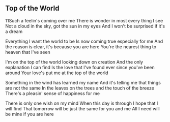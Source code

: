 ## Top of the World
11Such a feelin's coming over me
There is wonder in most every thing I see
Not a cloud in the sky, got the sun in my eyes
And I won't be surprised if it's a dream
      
Everything I want the world to be
Is now coming true especially for me
And the reason is clear, it's because you are here
You're the nearest thing to heaven that I've seen
        
I'm on the top of the world looking down on creation
And the only explanation I can find
Is the love that I've found ever since you've been around
Your love's put me at the top of the world

Something in the wind has learned my name
And it's telling me that things are not the same
In the leaves on the trees and the touch of the breeze
There's a pleasin' sense of happiness for me

There is only one wish on my mind
When this day is through I hope that I will find
That tomorrow will be just the same for you and me
All I need will be mine if you are here